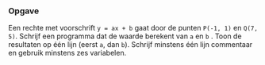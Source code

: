 ### Opgave

Een rechte met voorschrift `y = ax + b` gaat door de punten `P(-1, 1)` en `Q(7, 5)`.
Schrijf een programma dat de waarde berekent van `a` en `b` . Toon de resultaten op één lijn (eerst `a`, dan `b`). Schrijf minstens één lijn commentaar en gebruik minstens zes variabelen.
